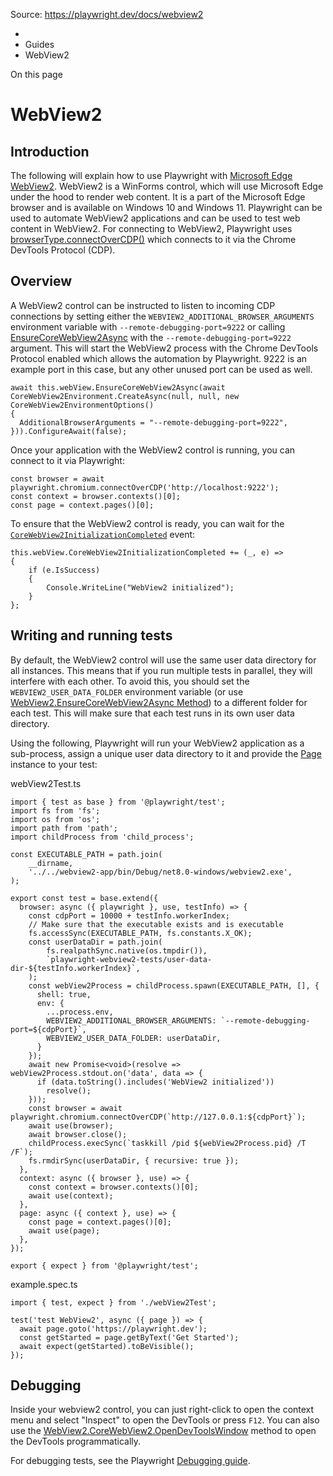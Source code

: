 Source: https://playwright.dev/docs/webview2

  * [](/)
  * Guides
  * WebView2



On this page

# WebView2

## Introduction​

The following will explain how to use Playwright with [Microsoft Edge WebView2](https://docs.microsoft.com/en-us/microsoft-edge/webview2/). WebView2 is a WinForms control, which will use Microsoft Edge under the hood to render web content. It is a part of the Microsoft Edge browser and is available on Windows 10 and Windows 11. Playwright can be used to automate WebView2 applications and can be used to test web content in WebView2. For connecting to WebView2, Playwright uses [browserType.connectOverCDP()](/docs/api/class-browsertype#browser-type-connect-over-cdp) which connects to it via the Chrome DevTools Protocol (CDP).

## Overview​

A WebView2 control can be instructed to listen to incoming CDP connections by setting either the `WEBVIEW2_ADDITIONAL_BROWSER_ARGUMENTS` environment variable with `--remote-debugging-port=9222` or calling [EnsureCoreWebView2Async](https://docs.microsoft.com/en-us/dotnet/api/microsoft.web.webview2.wpf.webview2.ensurecorewebview2async?view=webview2-dotnet-1.0.1343.22) with the `--remote-debugging-port=9222` argument. This will start the WebView2 process with the Chrome DevTools Protocol enabled which allows the automation by Playwright. 9222 is an example port in this case, but any other unused port can be used as well.
    
    
    await this.webView.EnsureCoreWebView2Async(await CoreWebView2Environment.CreateAsync(null, null, new CoreWebView2EnvironmentOptions()  
    {  
      AdditionalBrowserArguments = "--remote-debugging-port=9222",  
    })).ConfigureAwait(false);  
    

Once your application with the WebView2 control is running, you can connect to it via Playwright:
    
    
    const browser = await playwright.chromium.connectOverCDP('http://localhost:9222');  
    const context = browser.contexts()[0];  
    const page = context.pages()[0];  
    

To ensure that the WebView2 control is ready, you can wait for the [`CoreWebView2InitializationCompleted`](https://learn.microsoft.com/en-us/dotnet/api/microsoft.web.webview2.wpf.webview2.corewebview2initializationcompleted?view=webview2-dotnet-1.0.1343.22) event:
    
    
    this.webView.CoreWebView2InitializationCompleted += (_, e) =>  
    {  
        if (e.IsSuccess)  
        {  
            Console.WriteLine("WebView2 initialized");  
        }  
    };  
    

## Writing and running tests​

By default, the WebView2 control will use the same user data directory for all instances. This means that if you run multiple tests in parallel, they will interfere with each other. To avoid this, you should set the `WEBVIEW2_USER_DATA_FOLDER` environment variable (or use [WebView2.EnsureCoreWebView2Async Method](https://docs.microsoft.com/en-us/dotnet/api/microsoft.web.webview2.wpf.webview2.ensurecorewebview2async?view=webview2-dotnet-1.0.1343.22)) to a different folder for each test. This will make sure that each test runs in its own user data directory.

Using the following, Playwright will run your WebView2 application as a sub-process, assign a unique user data directory to it and provide the [Page](/docs/api/class-page "Page") instance to your test:

webView2Test.ts
    
    
    import { test as base } from '@playwright/test';  
    import fs from 'fs';  
    import os from 'os';  
    import path from 'path';  
    import childProcess from 'child_process';  
      
    const EXECUTABLE_PATH = path.join(  
        __dirname,  
        '../../webview2-app/bin/Debug/net8.0-windows/webview2.exe',  
    );  
      
    export const test = base.extend({  
      browser: async ({ playwright }, use, testInfo) => {  
        const cdpPort = 10000 + testInfo.workerIndex;  
        // Make sure that the executable exists and is executable  
        fs.accessSync(EXECUTABLE_PATH, fs.constants.X_OK);  
        const userDataDir = path.join(  
            fs.realpathSync.native(os.tmpdir()),  
            `playwright-webview2-tests/user-data-dir-${testInfo.workerIndex}`,  
        );  
        const webView2Process = childProcess.spawn(EXECUTABLE_PATH, [], {  
          shell: true,  
          env: {  
            ...process.env,  
            WEBVIEW2_ADDITIONAL_BROWSER_ARGUMENTS: `--remote-debugging-port=${cdpPort}`,  
            WEBVIEW2_USER_DATA_FOLDER: userDataDir,  
          }  
        });  
        await new Promise<void>(resolve => webView2Process.stdout.on('data', data => {  
          if (data.toString().includes('WebView2 initialized'))  
            resolve();  
        }));  
        const browser = await playwright.chromium.connectOverCDP(`http://127.0.0.1:${cdpPort}`);  
        await use(browser);  
        await browser.close();  
        childProcess.execSync(`taskkill /pid ${webView2Process.pid} /T /F`);  
        fs.rmdirSync(userDataDir, { recursive: true });  
      },  
      context: async ({ browser }, use) => {  
        const context = browser.contexts()[0];  
        await use(context);  
      },  
      page: async ({ context }, use) => {  
        const page = context.pages()[0];  
        await use(page);  
      },  
    });  
      
    export { expect } from '@playwright/test';  
    

example.spec.ts
    
    
    import { test, expect } from './webView2Test';  
      
    test('test WebView2', async ({ page }) => {  
      await page.goto('https://playwright.dev');  
      const getStarted = page.getByText('Get Started');  
      await expect(getStarted).toBeVisible();  
    });  
    

## Debugging​

Inside your webview2 control, you can just right-click to open the context menu and select "Inspect" to open the DevTools or press `F12`. You can also use the [WebView2.CoreWebView2.OpenDevToolsWindow](https://learn.microsoft.com/en-us/dotnet/api/microsoft.web.webview2.core.corewebview2.opendevtoolswindow?view=webview2-dotnet-1.0.1462.37) method to open the DevTools programmatically.

For debugging tests, see the Playwright [Debugging guide](/docs/debug).

